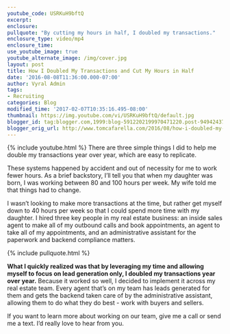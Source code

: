 ```yaml
---
youtube_code: USRKuH9bftQ
excerpt:
enclosure:
pullquote: "By cutting my hours in half, I doubled my transactions."
enclosure_type: video/mp4
enclosure_time:
use_youtube_image: true
youtube_alternate_image: /img/cover.jpg
layout: post
title: How I Doubled My Transactions and Cut My Hours in Half
date: '2016-08-08T11:36:00.000-07:00'
author: Vyral Admin
tags:
- Recruiting
categories: Blog
modified_time: '2017-02-07T10:35:16.495-08:00'
thumbnail: https://img.youtube.com/vi/USRKuH9bftQ/default.jpg
blogger_id: tag:blogger.com,1999:blog-5912202199970471220.post-949424379802166946
blogger_orig_url: http://www.tomcafarella.com/2016/08/how-i-doubled-my-transactions-and-cut.html
---
```

{% include youtube.html %}
There are three simple things I did to help me double my transactions year over year, which are easy to replicate.

These systems happened by accident and out of necessity for me to work fewer hours. As a brief backstory, I’ll tell you that when my daughter was born, I was working between 80 and 100 hours per week. My wife told me that things had to change.

I wasn’t looking to make more transactions at the time, but rather get myself down to 40 hours per week so that I could spend more time with my daughter. I hired three key people in my real estate business: an inside sales agent to make all of my outbound calls and book appointments, an agent to take all of my appointments, and an administrative assistant for the paperwork and backend compliance matters.

{% include pullquote.html %}

**What I quickly realized was that by leveraging my time and allowing myself to focus on lead generation only, I doubled my transactions year over year.** Because it worked so well, I decided to implement it across my real estate team. Every agent that’s on my team has leads generated for them and gets the backend taken care of by the administrative assistant, allowing them to do what they do best - work with buyers and sellers.

If you want to learn more about working on our team, give me a call or send me a text. I’d really love to hear from you.
